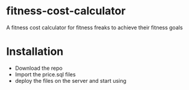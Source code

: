 # fitness-cost-calculator
A fitness cost calculator for fitness freaks to achieve their fitness goals

# Installation

- Download the repo
- Import the price.sql files
- deploy the files on the server and start using 
